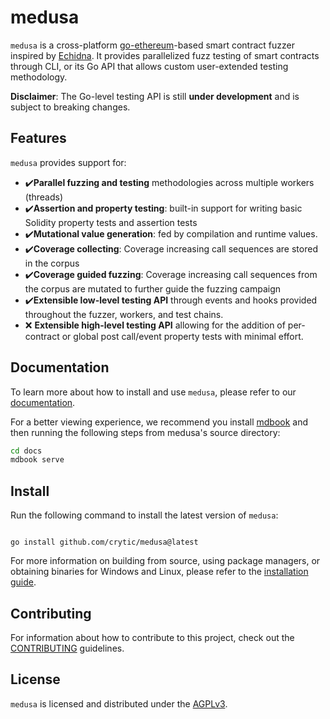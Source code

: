 # medusa

`medusa` is a cross-platform [go-ethereum](https://github.com/ethereum/go-ethereum/)-based smart contract fuzzer inspired by [Echidna](https://github.com/crytic/echidna).
It provides parallelized fuzz testing of smart contracts through CLI, or its Go API that allows custom user-extended testing methodology.

**Disclaimer**: The Go-level testing API is still **under development** and is subject to breaking changes.

## Features

`medusa` provides support for:

- ✔️**Parallel fuzzing and testing** methodologies across multiple workers (threads)
- ✔️**Assertion and property testing**: built-in support for writing basic Solidity property tests and assertion tests
- ✔️**Mutational value generation**: fed by compilation and runtime values.
- ✔️**Coverage collecting**: Coverage increasing call sequences are stored in the corpus
- ✔️**Coverage guided fuzzing**: Coverage increasing call sequences from the corpus are mutated to further guide the fuzzing campaign
- ✔️**Extensible low-level testing API** through events and hooks provided throughout the fuzzer, workers, and test chains.
- ❌ **Extensible high-level testing API** allowing for the addition of per-contract or global post call/event property tests with minimal effort.

## Documentation

To learn more about how to install and use `medusa`, please refer to our [documentation](./docs/src/SUMMARY.md).

For a better viewing experience, we recommend you install [mdbook](https://rust-lang.github.io/mdBook/guide/installation.html)
and then running the following steps from medusa's source directory:

```bash
cd docs
mdbook serve
```

## Install

Run the following command to install the latest version of `medusa`:

```shell

go install github.com/crytic/medusa@latest
```

For more information on building from source, using package managers, or obtaining binaries for Windows and Linux, 
please refer to the [installation guide](./docs/src/getting_started/installation.md).

## Contributing

For information about how to contribute to this project, check out the [CONTRIBUTING](./CONTRIBUTING.md) guidelines.

## License

`medusa` is licensed and distributed under the [AGPLv3](./LICENSE).
